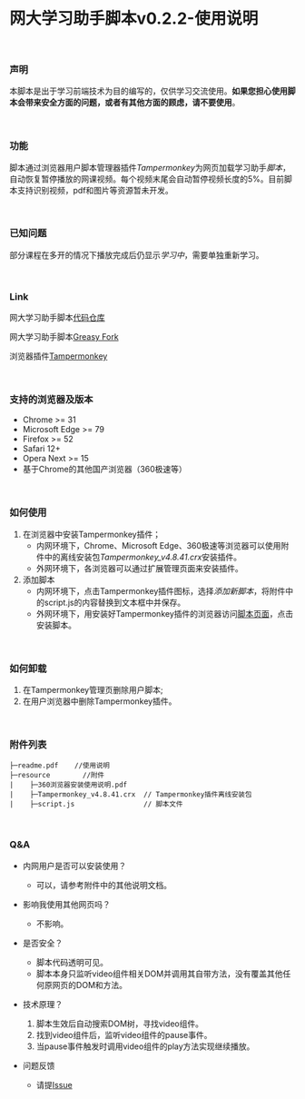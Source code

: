 # 网大学习助手脚本v0.2.2-使用说明

<br/>

### 声明
本脚本是出于学习前端技术为目的编写的，仅供学习交流使用。**如果您担心使用脚本会带来安全方面的问题，或者有其他方面的顾虑，请不要使用**。

<br/>


### 功能
脚本通过浏览器用户脚本管理器插件*Tampermonkey*为网页加载学习助手*脚本*，自动恢复暂停播放的网课视频。每个视频末尾会自动暂停视频长度的5%。目前脚本支持识别视频，pdf和图片等资源暂未开发。

<br/>

### 已知问题
部分课程在多开的情况下播放完成后仍显示*学习中*，需要单独重新学习。

<br/>

### Link
网大学习助手脚本[代码仓库](https://github.com/huaxiaoxuan7/CM-Online-University-Boost)

网大学习助手脚本[Greasy Fork](https://greasyfork.org/scripts/418737-%E4%B8%AD%E7%A7%BB%E7%BD%91%E5%A4%A7%E5%AD%A6%E4%B9%A0%E5%8A%A9%E6%89%8B)

浏览器插件[Tampermonkey](https://www.tampermonkey.net/)

<br/>

### 支持的浏览器及版本
* Chrome >= 31
* Microsoft Edge >= 79
* Firefox >= 52
* Safari 12+
* Opera Next >= 15
* 基于Chrome的其他国产浏览器（360极速等）

<br/>

### 如何使用
1. 在浏览器中安装Tampermonkey插件；
    * 内网环境下，Chrome、Microsoft Edge、360极速等浏览器可以使用附件中的离线安装包*Tampermonkey_v4.8.41.crx*安装插件。
    * 外网环境下，各浏览器可以通过扩展管理页面来安装插件。
2. 添加脚本
    * 内网环境下，点击Tampermonkey插件图标，选择*添加新脚本*，将附件中的script.js的内容替换到文本框中并保存。
    * 外网环境下，用安装好Tampermonkey插件的浏览器访问[脚本页面](https://greasyfork.org/scripts/418737-%E4%B8%AD%E7%A7%BB%E7%BD%91%E5%A4%A7%E5%AD%A6%E4%B9%A0%E5%8A%A9%E6%89%8B)，点击安装脚本。

<br/>

### 如何卸载
1. 在Tampermonkey管理页删除用户脚本;
2. 在用户浏览器中删除Tampermonkey插件。

<br/>

### 附件列表
```
├─readme.pdf    //使用说明
├─resource        //附件
|    ├─360浏览器安装使用说明.pdf
|    ├─Tampermonkey_v4.8.41.crx  // Tampermonkey插件离线安装包
|    ├─script.js                 // 脚本文件
```

<br/>

### Q&A
* 内网用户是否可以安装使用？
    * 可以，请参考附件中的其他说明文档。

* 影响我使用其他网页吗？
    * 不影响。

* 是否安全？
    * 脚本代码透明可见。
    * 脚本本身只监听video组件相关DOM并调用其自带方法，没有覆盖其他任何原网页的DOM和方法。

* 技术原理？
    1. 脚本生效后自动搜索DOM树，寻找video组件。
    2. 找到video组件后，监听video组件的pause事件。
    3. 当pause事件触发时调用video组件的play方法实现继续播放。
* 问题反馈
    * 请提[Issue](https://github.com/huaxiaoxuan7/CM-Online-University-Boost/issues)